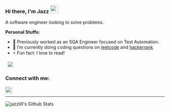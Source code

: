### Hi there, I'm Jazz  <img src="https://media.giphy.com/media/hvRJCLFzcasrR4ia7z/giphy.gif" width="25px">


A software engineer looking to solve problems.
  

**Personal Stuffs:**
- 🔭 Previously worked as an SQA Engineer focused on Test Automation.
- 🌱 I’m currently doing coding questions on [leetcode] and [hackerrank].
- ⚡ Fun fact: I love to read!


&nbsp; ![](https://visitor-badge.glitch.me/badge?page_id=jazzilll.jazzilll)

### Connect with me:

[<img align="left" alt="jazzilll | LinkedIn" width="22px" src="https://cdn.jsdelivr.net/npm/simple-icons@v3/icons/linkedin.svg" />][linkedin]

<br />

--- 

<img align="left" alt="jazzilll's Github Stats" src="https://github-readme-stats.vercel.app/api?username=jazzilll&show_icons=true&hide_border=true" />

<br />
<br />



[linkedin]: https://linkedin.com/in/atienzajazz/
[leetcode]: https://leetcode.com/jazzilll/
[hackerrank]: https://www.hackerrank.com/atienzajazz
